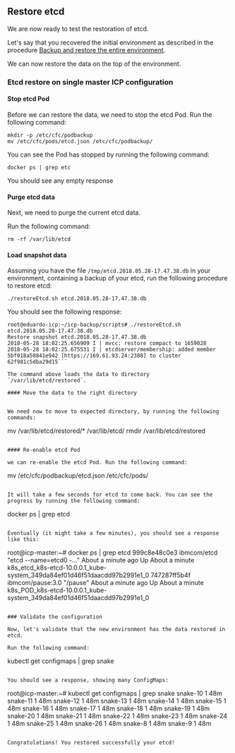 ## Restore etcd


We are now ready to test the restoration of etcd.

Let's say that you recovered the initial environment as described in the procedure [Backup and restore the entire environment](entire.md).

We can now restore the data on the top of the environment.

### Etcd restore on single master ICP configuration

#### Stop etcd Pod

Before we can restore the data, we need to stop the etcd Pod. Run the following command:

```
mkdir -p /etc/cfc/podbackup
mv /etc/cfc/pods/etcd.json /etc/cfc/podbackup/
```

You can see the Pod has stopped by running the following command:

```
docker ps | grep etc
```

You should see any empty response

#### Purge etcd data

Next, we need to purge the current etcd data.

Run the following command:

```
rm -rf /var/lib/etcd
```

#### Load snapshot data

Assuming you have the file `/tmp/etcd.2018.05.28-17.47.38.db` in your environment, containing a backup of your etcd, run the following procedure to restore etcd:

```
./restoreEtcd.sh etcd.2018.05.28-17.47.38.db
```

You should see the following response:

```
root@eduardo-icp:~/icp-backup/scripts# ./restoreEtcd.sh etcd.2018.05.28-17.47.38.db
Restore snapshot etcd.2018.05.28-17.47.38.db
2018-05-28 18:02:25.656909 I | mvcc: restore compact to 1659028
2018-05-28 18:02:25.675531 I | etcdserver/membership: added member 5bf018a50841e942 [https://169.61.93.24:2380] to cluster 62f981c5dba29d15```

The command above loads the data to directory `/var/lib/etcd/restored`.

#### Move the data to the right directory


We need now to move to expected directory, by running the following commands:

```
mv /var/lib/etcd/restored/* /var/lib/etcd/
rmdir /var/lib/etcd/restored
```

#### Re-enable etcd Pod

we can re-enable the etcd Pod. Run the following command:

```
mv /etc/cfc/podbackup/etcd.json /etc/cfc/pods/
```

It will take a few seconds for etcd to come back. You can see the progress by running the following command:

```
docker ps | grep etcd
```

Eventually (it might take a few minutes), you should see a response like this:

```
root@icp-master:~# docker ps | grep etcd
999c8e48c0e3        ibmcom/etcd                        "etcd --name=etcd0 -…"   About a minute ago   Up About a minute                       k8s_etcd_k8s-etcd-10.0.0.1_kube-system_349da84ef01d46f51daacdd97b2991e1_0
747287ff5b4f        ibmcom/pause:3.0                   "/pause"                 About a minute ago   Up About a minute                       k8s_POD_k8s-etcd-10.0.0.1_kube-system_349da84ef01d46f51daacdd97b2991e1_0

```

### Validate the configuration

Now, let's validate that the new environment has the data restored in etcd.

Run the following command:

```
kubectl get configmaps | grep snake
```

You should see a response, showing many ConfigMaps:

```
root@icp-master:~# kubectl get configmaps | grep snake
snake-10        1         48m
snake-11        1         48m
snake-12        1         48m
snake-13        1         48m
snake-14        1         48m
snake-15        1         48m
snake-16        1         48m
snake-17        1         48m
snake-18        1         48m
snake-19        1         48m
snake-20        1         48m
snake-21        1         48m
snake-22        1         48m
snake-23        1         48m
snake-24        1         48m
snake-25        1         48m
snake-26        1         48m
snake-8         1         48m
snake-9         1         48m
```

Congratulations! You restored successfully your etcd!
